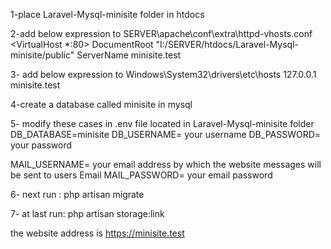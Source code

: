 1-place Laravel-Mysql-minisite folder in htdocs 

2-add below expression to SERVER\apache\conf\extra\httpd-vhosts.conf
<VirtualHost *:80>
    DocumentRoot "I:/SERVER/htdocs/Laravel-Mysql-minisite/public"
    ServerName minisite.test
</VirtualHost>


3- add below expression to Windows\System32\drivers\etc\hosts
127.0.0.1 minisite.test


4-create a database called minisite in mysql


5- modify these cases in .env file located in Laravel-Mysql-minisite folder
DB_DATABASE=minisite
DB_USERNAME= your username
DB_PASSWORD= your password

MAIL_USERNAME= your email address by which the website messages will be sent to users Email
MAIL_PASSWORD= your email password

6- next run :
php artisan migrate

7- at last run: 
php artisan storage:link 

the website address is https://minisite.test
